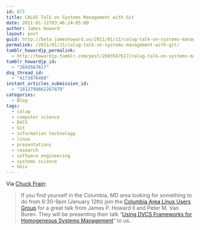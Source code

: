 ```yaml
---
id: 671
title: CALUG Talk on Systems Management with Git
date: 2011-01-11T03:46:24-05:00
author: James Howard
layout: post
guid: http://beta.jameshoward.us/2011/01/11/calug-talk-on-systems-management-with-git/
permalink: /2011/01/11/calug-talk-on-systems-management-with-git/
tumblr_howardjp_permalink:
  - http://howardjp.tumblr.com/post/2693567617/calug-talk-on-systems-management-with-git
tumblr_howardjp_id:
  - "2693567617"
dsq_thread_id:
  - "4173876460"
instant_articles_submission_id:
  - "1812798662267878"
categories:
  - Blog
tags:
  - calug
  - computer science
  - DVCS
  - Git
  - information technology
  - linux
  - presentations
  - research
  - software engineering
  - systems science
  - Unix
---
```

Via [Chuck Frain](http://www.chuckfrain.net/blog/2011/01/10/calug-january-12th/):

> If you find yourself in the Columbia, MD area looking for something to do from 6:30-9pm (January 12th) join the <a href="http://www.calug.org">Columbia Area Linux Users Group</a> for a great talk from James P. Howard II and Peter M. Van Buren. They will be presenting their talk “<a href="http://calug.org/abstract.html">Using DVCS Frameworks for Homogeneous Systems Management</a>” to us.
